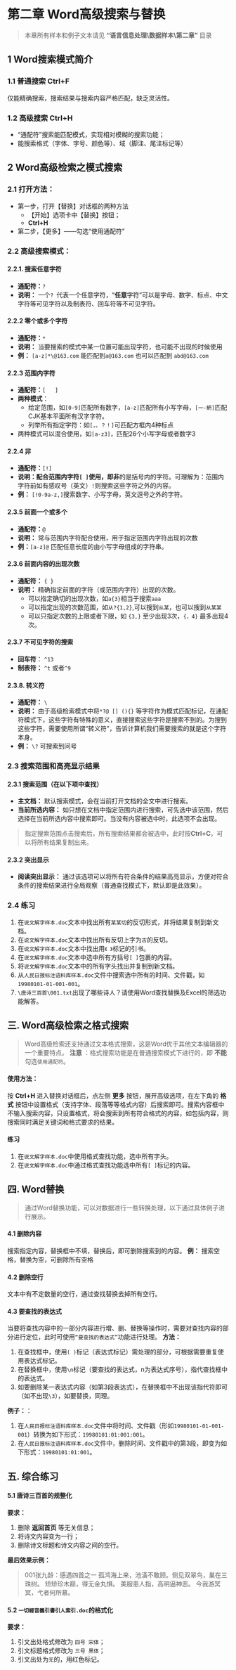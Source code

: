 # 第二章 Word高级搜索与替换

>本章所有样本和例子文本请见 **“语言信息处理\\数据样本\\第二章”** 目录
## 1 Word搜索模式简介
### 1.1 普通搜索 Ctrl+F
仅能精确搜索，搜索结果与搜索内容严格匹配，缺乏灵活性。
### 1.2 高级搜索 Ctrl+H
- “通配符”搜索能匹配模式，实现相对模糊的搜索功能；
- 能搜索格式（字体、字号、颜色等）、域（脚注、尾注标记等）
## 2 Word高级检索之模式搜索
### 2.1 打开方法：
- 第一步，打开【替换】对话框的两种方法
  - 【开始】选项卡中【替换】按钮；
  - **Ctrl+H**
- 第二步，【更多】——勾选“使用通配符”
### 2.2 高级搜索模式：
#### 2.2.1. 搜索任意字符
- **通配符：**`?`
- **说明：** 一个`? `代表一个任意字符，“**任意**字符”可以是字母、数字、标点、中文字符等可见字符以及制表符、回车符等不可见字符。
#### 2.2.2 零个或多个字符
- **通配符：**`*`
- **说明：** 当要搜索的模式中某一位置可能出现字符，也可能不出现的时候使用
- **例：** `[a-z]*\@163.com` 能匹配到`a@163.com` 也可以匹配到 `abd@163.com`
#### 2.2.3  范围内字符
- **通配符：**`[   ] `    
- **两种模式**：
  - 给定范围，如`[0-9]`匹配所有数字，`[a-z]`匹配所有小写字母，`[一-鿕]`匹配CJK基本平面所有汉字字符。
  - 列举所有指定字符：如`[，。？！]`可匹配方框内4种标点
- 两种模式可以混合使用，如`[a-z3]`，匹配26个小写字母或者数字3
#### 2.2.4 非
- **通配符：**`[!]`
- **说明：**配合范围内字符`[ ]`使用，即**非**的是括号内的字符。可理解为：范围内字符前如有感叹号（英文）`!`则搜索这些字符之外的内容。
- **例：** `[!0-9a-z,]`搜索数字、小写字母，英文逗号之外的字符。
#### 2.3.5 前面一个或多个
- **通配符：**`@`
- **说明：** 常与范围内字符配合使用，用于指定范围内字符出现的次数
- **例：**`[a-z]@` 匹配任意长度的由小写字母组成的字符串。
#### 2.3.6 前面内容的出现次数
- **通配符：** `{ }`
- **说明：** 精确指定前面的字符（或范围内字符）出现的次数。
  - 可以指定确切的出现次数，如`a{3}`相当于搜索`aaa` 
  - 可以指定出现的次数范围，如`从?{1,2}`,可以搜到`从某`，也可以搜到`从某某`
  - 可以只指定次数的上限或者下限，如 `{3,}` 至少出现3次，`{，4}` 最多出现4次。
#### 2.3.7 不可见字符的搜索
- **回车符**： `^13`
- **制表符：** `^t` 或者`^9`
#### 2.3.8. 转义符
- **通配符：** `\`
- **说明：** 由于高级检索模式中将`*?@ [] (){}` 等字符作为模式匹配标记，在通配符模式下，这些字符有特殊的意义，直接搜索这些字符是搜索不到的。为搜到这些字符，需要使用所谓“转义符”，告诉计算机我们需要搜索的就是这个字符本身。
- **例：** `\?` 可搜索到问号
### 2.3 搜索范围和高亮显示结果
#### 2.3.1 搜索范围（在以下项中查找）
- **主文档：** 默认搜索模式，会在当前打开文档的全文中进行搜索。
- **当前所选内容：** 如只想在文档中指定范围内进行搜索，可先选中该范围，然后选择在当前所选内容中搜索即可。当没有内容被选中时，此选项不会出现。
>指定搜索范围点击搜索后，所有搜索结果都会被选中，此时按**Ctrl+C**，可以将所有结果复制出来。
#### 2.3.2 突出显示
- **阅读突出显示：** 通过该选项可以将所有符合条件的结果高亮显示，方便对符合条件的搜索结果进行全局观察（普通查找模式下，默认即是此效果）。

### 2.4 练习
1. 在`说文解字样本.doc`文本中找出所有`某某切`的反切形式，并将结果复制到新文档。
2. 在`说文解字样本.doc`文本中找出所有反切上字为`古`的反切。
3. 在`说文解字样本.doc`文本中找出用`《 》`标记的引书。
4. 在`说文解字样本.doc`文本中选中所有方括号`[ ]`包裹的内容。
5. 将`说文解字样本.doc`文本中的所有字头找出并复制到新文档。
6. 从`人民日报标注语料库样本.doc`文件中搜索选中所有的时间、文件戳，如`19980101-01-001-001`。
7. `\唐诗三百首\001.txt`出现了哪些诗人？请使用Word查找替换及Excel的筛选功能解答。

## 三. Word高级检索之格式搜索
>Word高级检索还支持通过文本格式搜索，这是Word优于其他文本编辑器的一个重要特点。
> **注意** ：格式搜索功能是在普通搜索模式下进行的，即 **不能** 勾选`使用通配符`。

#### 使用方法：
按 **Ctrl+H** 进入替换对话框后，点左侧 **更多** 按钮，展开高级选项，在左下角的 **格式** 按钮中设置格式（支持字体、段落等等格式内容）后搜索即可。搜索内容框中不输入搜索内容，只设置格式，将会搜索到所有符合格式的内容，如包括内容，则搜索同时满足关键词和格式要求的结果。

#### 练习
1. 在`说文解字样本.doc`中使用格式查找功能，选中所有字头。
2. 在`说文解字样本.doc`中通过格式查找功能选中所有`[ ]`标记的内容。

## 四. Word替换
>通过Word替换功能，可以对数据进行一些转换处理，以下通过具体例子进行展示。

#### 4.1 删除内容
搜索指定内容，替换框中不填，替换后，即可删除搜索到的内容。
**例：** 搜索空格，替换为空，可删除所有空格
#### 4.2 删除空行
 文本中有不定数量的空行，通过查找替换去掉所有空行。 
#### 4.3 要查找的表达式
当要将查找内容中的一部分内容进行增、删、替换等操作时，需要对查找内容的部分进行定位，此时可使用`“要查找的表达式”`功能进行处理。
**方法：**
1. 在查找框中，使用`( )`标记（表达式标记）需处理的部分，可根据需要重复使用表达式标记。
2. 在替换框中，使用`\n`标记（要查找的表达式，n为表达式序号），指代查找框中的表达式。
3. 如要删除某一表达式内容（如第3段表达式），在替换框中不出现该指代符即可（如不出现`\3`），如要替换，同理。

**例子：**：
1.  在`人民日报标注语料库样本.doc`文件中将时间、文件戳（形如`19980101-01-001-001`）转换为如下形式：`19980101:01:001:001`。
2.  在`人民日报标注语料库样本.doc`文件中，删除时间、文件戳中的第3段，即变为如下形式：`19980101:01:001`。


## 五. 综合练习
#### 5.1 唐诗三百首的规整化
**要求：**
1. 删除 **返回首页** 等无关信息；
2. 将诗文内容变为一行；
3. 删除诗文标题和诗文内容之间的空行。

**最后效果示例：**
>001张九龄：感遇四首之一 
>孤鸿海上来，池潢不敢顾。侧见双翠鸟，巢在三珠树。 矫矫珍木巅，得无金丸惧。 美服患人指，高明逼神恶。 今我游冥冥，弋者何所慕。 

#### 5.2 `一切經音義引書引人索引.doc`的格式化
**要求：**
1. 引文出处格式修改为 `四号 宋体`； 
2. 引文标题格式修改为 `三号 黑体`；
3. 引文出处为`无`的，用红色标记。
